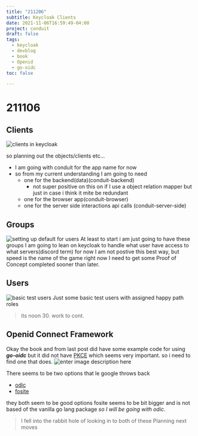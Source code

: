 ```yaml
---
title: "211206"
subtitle: Keycloak Clients
date: 2021-11-06T16:59:49-04:00
project: conduit
draft: false
tags:
  - keycloak 
  - devblog
  - book
  - Openid
  - go-oidc   
toc: false

---
```


# 211106
## Clients 
![clients in keycloak](https://i.imgur.com/uyErabZ.png)
 
so planning out the objects/clients etc... 
 - I am going with conduit for the app name for now
 - so from my current understanding I am going to need 
 	 - one for the backend(data)(conduit-backend)
		 - not super positive on this on if I use a object relation mapper but just in case i think it mite be redundant 
	 - one for the browser app(conduit-browser)
	 - one for the server side interactions api calls (conduit-server-side)

## Groups
![setting up default for users](https://i.imgur.com/l5tmGk0.png)
At least to start i am just going to have these groups
I am going to lean on keycloak to handle what user have access to what servers(discord term) for now I am not postive this best way, but speed is the name of the game right now I need to get some Proof of Concept completed sooner than later.

## Users
![basic test users](https://i.imgur.com/dSeqzIc.png)
Just some basic test users with assigned happy path roles

> its noon 30. work to cont.

##  Openid Connect Framework
Okay the book and from last post did have some example code for using ***go-oidc*** but it did not have [PKCE](https://oauth.net/2/pkce/)  which seems very important. so i need to find one that does. 
![enter image description here](https://i.imgur.com/zizP2SU.png)

There seems to be two options that le google throws back 
-  [odic](https://github.com/caos/oidc)
- [fosite](https://github.com/ory/fosite)

they both seem to be good options fosite seems to be bit bigger and is not based of the vanilla go lang package *so I will be going with odic*. 

> I fell into the rabbit hole of looking in to both of these 
> Planning next moves